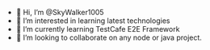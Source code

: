- 👋 Hi, I’m @SkyWalker1005
- 👀 I’m interested in learning latest technologies
- 🌱 I’m currently learning TestCafe E2E Framework
- 💞️ I’m looking to collaborate on any node or java project.

<!---
SkyWalker1005/SkyWalker1005 is a ✨ special ✨ repository because its `README.md` (this file) appears on your GitHub profile.
You can click the Preview link to take a look at your changes.
--->
